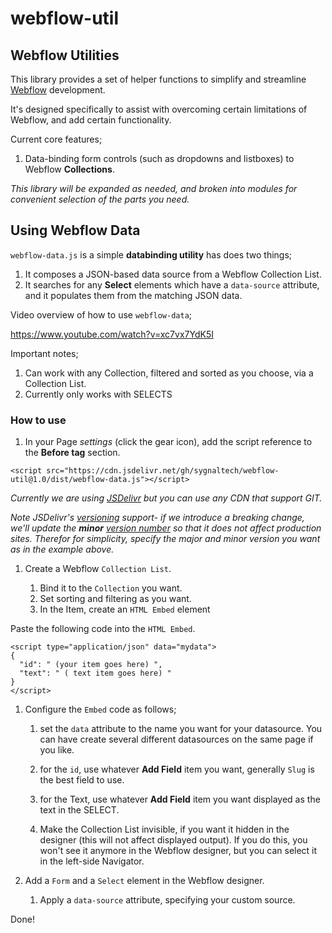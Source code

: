 # webflow-util

## Webflow Utilities

This library provides a set of helper functions to simplify and streamline 
[Webflow](https://webflow.com/)
development.

It's designed specifically to assist with overcoming certain limitations of Webflow, and add certain functionality.

Current core features;

1. Data-binding form controls (such as dropdowns and listboxes) to Webflow **Collections**.


*This library will be expanded as needed, and broken into modules for convenient selection of the parts you need.*


## Using Webflow Data

`webflow-data.js` is a simple **databinding utility** has does two things;

1. It composes a JSON-based data source from a Webflow Collection List.
2. It searches for any **Select** elements which have a `data-source` attribute, and it populates them from the matching JSON data.

Video overview of how to use `webflow-data`;

https://www.youtube.com/watch?v=xc7vx7YdK5I

Important notes;

1. Can work with any Collection, filtered and sorted as you choose, via a Collection List.
1. Currently only works with SELECTS

### How to use

1. In your Page *settings* (click the gear icon), add the script reference to the **Before </body> tag** section.

```
<script src="https://cdn.jsdelivr.net/gh/sygnaltech/webflow-util@1.0/dist/webflow-data.js"></script>
```

*Currently we are using [JSDelivr](https://en.wikipedia.org/wiki/JSDelivr) but you can use any CDN that support GIT.*

*Note JSDelivr's [versioning](https://www.jsdelivr.com/features) support- if we introduce a breaking change, we'll update the **minor** [version number](https://gitversion.readthedocs.io/en/latest/more-info/version-increments/) so that it does not affect production sites. Therefor for simplicity, specify the major and minor version you want as in the example above.*

1. Create a Webflow `Collection List`.

    1. Bind it to the `Collection` you want.
    1. Set sorting and filtering as you want.
    1. In the Item, create an `HTML Embed` element

Paste the following code into the `HTML Embed`.

```
<script type="application/json" data="mydata">
{
  "id": " (your item goes here) ",
  "text": " ( text item goes here) "
}
</script>
```

1. Configure the `Embed` code as follows;

    1. set the `data` attribute to the name you want for your datasource. You can have create several different datasources on the same page if you like.

    1. for the `id`, use whatever **Add Field** item you want, generally `Slug` is the best field to use.

    1. for the Text, use whatever **Add Field** item you want displayed as the text in the SELECT.

    1. Make the Collection List invisible, if you want it hidden in the designer (this will not affect displayed output).  If you do this, you won't see it anymore in the Webflow designer, but you can select it in the left-side Navigator.

1. Add a `Form` and a `Select` element in the Webflow designer.  

    1. Apply a `data-source` attribute, specifying your custom source.




Done!

